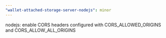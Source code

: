 ```yaml
---
"wallet-attached-storage-server-nodejs": minor
---
```


nodejs: enable CORS headers configured with CORS_ALLOWED_ORIGINS and CORS_ALLOW_ALL_ORIGINS

